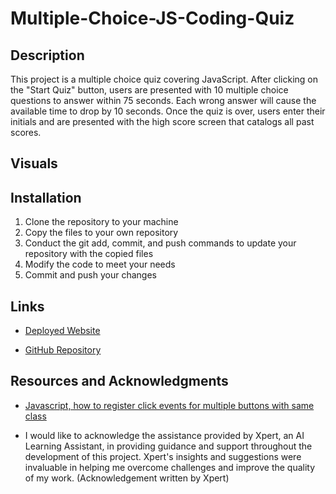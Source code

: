 # Multiple-Choice-JS-Coding-Quiz

## Description
This project is a multiple choice quiz covering JavaScript. After clicking on the "Start Quiz" button, users are presented with 10 multiple choice questions to answer within 75 seconds. Each wrong answer will cause the available time to drop by 10 seconds. Once the quiz is over, users enter their initials and are presented with the high score screen that catalogs all past scores.


## Visuals



## Installation
1. Clone the repository to your machine
2. Copy the files to your own repository
3. Conduct the git add, commit, and push commands to update your repository with the copied files
4. Modify the code to meet your needs
5. Commit and push your changes


## Links
- [Deployed Website](https://hwoolford.github.io/multiple-choice-js-coding-quiz/)

- [GitHub Repository](https://github.com/hwoolford/multiple-choice-js-coding-quiz)


## Resources and Acknowledgments
- [Javascript, how to register click events for multiple buttons with same class](https://www.youtube.com/watch?v=Za4-APtd_l4)

- I would like to acknowledge the assistance provided by Xpert, an AI Learning Assistant, in providing guidance and support throughout the development of this project. Xpert's insights and suggestions were invaluable in helping me overcome challenges and improve the quality of my work. (Acknowledgement written by Xpert)